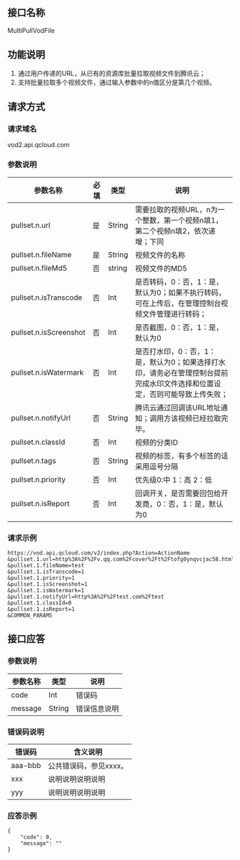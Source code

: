 <!-- TODO:
接口需要完善的功能：
调用该接口之后，可以通过查询任务状态接口来查看转拉状态（TODO）；
转拉完成之后，如果配置了服务端回调，云点播后台会发起URL转拉完成之后回调（TODO）。
对于已经存在的转拉任务，是跳过，还是重置？
回调URL，回调方式，不能通过指定，全部读配置

文档需要完善：
错误码 -->


## 接口名称
MultiPullVodFile

## 功能说明
1. 通过用户传递的URL，从已有的资源库批量拉取视频文件到腾讯云；
2. 支持批量拉取多个视频文件，通过输入参数中的n值区分是第几个视频。

## 请求方式

### 请求域名
vod2.api.qcloud.com

### 参数说明
| 参数名称 | 必填 | 类型 | 说明 |
|---------|---------|---------|---------|
|pullset.n.url | 是 | String | 需要拉取的视频URL，n为一个整数，第一个视频n填1，第二个视频n填2，依次递增；下同|
|pullset.n.fileName | 是 | String | 视频文件的名称|
|pullset.n.fileMd5 | 否 | string | 视频文件的MD5|
|pullset.n.isTranscode | 否 | Int | 是否转码，0：否，1：是，默认为0；如果不执行转码，可在上传后，在管理控制台视频文件管理进行转码；|
|pullset.n.isScreenshot | 否 | Int | 是否截图，0：否，1：是，默认为0|
|pullset.n.isWatermark | 否 | Int | 是否打水印，0：否，1：是，默认为0；如果选择打水印，请务必在管理控制台提前完成水印文件选择和位置设定，否则可能导致上传失败；|
|pullset.n.notifyUrl | 否 | String | 腾讯云通过回调该URL地址通知；调用方该视频已经拉取完毕。|
|pullset.n.classId | 否 | Int | 视频的分类ID|
|pullset.n.tags | 否 | String | 视频的标签，有多个标签的话采用逗号分隔|
|pullset.n.priority | 否 | Int | 优先级0:中 1：高 2：低|
|pullset.n.isReport | 否 | Int | 回调开关，是否需要回包给开发商，0：否，1：是，默认为0|

### 请求示例
```
https://vod.api.qcloud.com/v2/index.php?Action=ActionName
&pullset.1.url=http%3A%2F%2Fv.qq.com%2Fcover%2Ft%2Ftofg0ynqvcjac58.html%3Fvid%3Dc0152uievii
&pullset.1.fileName=test
&pullset.1.isTranscode=1
&pullset.1.priority=1
&pullset.1.isScreenshot=1
&pullset.1.isWatermark=1
&pullset.1.notifyUrl=http%3A%2F%2Ftest.com%2Ftest
&pullset.1.classId=0
&pullset.1.isReport=1
&COMMON_PARAMS
```
## 接口应答

### 参数说明
| 参数名称 | 类型 | 说明 |
|---------|---------|---------|
| code | Int | 错误码 |
| message | String | 错误信息说明  |

### 错误码说明
| 错误码 | 含义说明|
|---------|---------|
| aaa-bbb | 公共错误码，参见xxxx。  |
| xxx | 说明说明说明说明  |
| yyy | 说明说明说明说明 |

### 应答示例
```
{
    "code": 0,
    "message": ""
}
```
